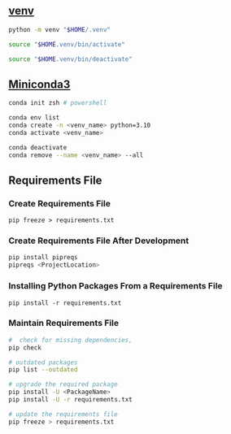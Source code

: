 ## [venv](https://docs.python.org/3/library/venv.html)
```bash
python -m venv "$HOME/.venv"

source "$HOME.venv/bin/activate"

source "$HOME.venv/bin/deactivate"
```

## [Miniconda3](https://docs.conda.io/en/latest/miniconda.html)
```bash
conda init zsh # powershell

conda env list
conda create -n <venv_name> python=3.10
conda activate <venv_name>

conda deactivate
conda remove --name <venv_name> --all
```

## Requirements File
### Create Requirements File
`pip freeze > requirements.txt`

### Create Requirements File After Development
```bash
pip install pipreqs
pipreqs <ProjectLocation>
```

### Installing Python Packages From a Requirements File
`pip install -r requirements.txt`

### Maintain Requirements File
```bash
#  check for missing dependencies,
pip check

# outdated packages
pip list --outdated

# upgrade the required package 
pip install -U <PackageName>
pip install -U -r requirements.txt

# update the requirements file
pip freeze > requirements.txt
```